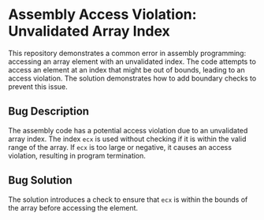 # Assembly Access Violation: Unvalidated Array Index

This repository demonstrates a common error in assembly programming: accessing an array element with an unvalidated index.  The code attempts to access an element at an index that might be out of bounds, leading to an access violation. The solution demonstrates how to add boundary checks to prevent this issue.

## Bug Description
The assembly code has a potential access violation due to an unvalidated array index.  The index `ecx` is used without checking if it is within the valid range of the array. If `ecx` is too large or negative, it causes an access violation, resulting in program termination.

## Bug Solution
The solution introduces a check to ensure that `ecx` is within the bounds of the array before accessing the element.